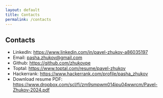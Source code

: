 ```yaml
---
layout: default
title: Contacts
permalink: /contacts
---
```

<h2>Contacts</h2>

<ul class="no-bullets">
  <li>LinkedIn: <a href="https://www.linkedin.com/in/pavel-zhukov-a86035197">https://www.linkedin.com/in/pavel-zhukov-a86035197</a></li>
  <li>Email: <a href="mailto:pasha.zhukov@gmail.com">pasha.zhukov@gmail.com</a></li>
  <li>Github: <a href="https://github.com/zhukovpe">https://github.com/zhukovpe</a></li>
  <li>Toptal: <a href="https://www.toptal.com/resume/pavel-zhukov">https://www.toptal.com/resume/pavel-zhukov</a>
  <li>Hackerrank: <a href="https://www.hackerrank.com/profile/pasha_zhukov">https://www.hackerrank.com/profile/pasha_zhukov</a></li>
  <li>Download resume PDF: <a href="https://www.dropbox.com/scl/fi/zm9smpwm014ipu04wwrcm/Pavel-Zhukov-2024.pdf">https://www.dropbox.com/scl/fi/zm9smpwm014ipu04wwrcm/Pavel-Zhukov-2024.pdf</a></li>
</ul>
